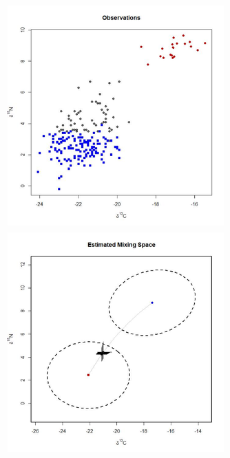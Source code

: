 ![]( https://github.com/Intro-Sci-Comp-UIowa/biol-4386-project-cdonne/blob/master/output/Images/observations%202.jpeg)


![](https://github.com/Intro-Sci-Comp-UIowa/biol-4386-project-cdonne/blob/master/output/Images/mixing%20space%202.jpeg)

